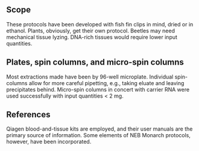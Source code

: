 ## Scope
These protocols have been developed with fish fin clips in mind, dried or in ethanol. Plants, obviously, get their own protocol. Beetles may need mechanical tissue lyzing. DNA-rich tissues would require lower input quantities.

## Plates, spin columns, and micro-spin columns
Most extractions made have been by 96-well microplate. Individual spin-columns allow for more careful pipetting, e.g., taking eluate and leaving precipitates behind. Micro-spin columns in concert with carrier RNA were used successfully with input quantities < 2 mg.

## References
Qiagen blood-and-tissue kits are employed, and their user manuals are the primary source of information. Some elements of NEB Monarch protocols, however, have been incorporated.
